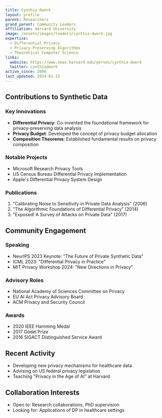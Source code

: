 ```yaml
---
title: Cynthia Dwork
layout: profile
parent: Researchers
grand_parent: Community Leaders
affiliation: Harvard University
image: /assets/images/leaders/cynthia-dwork.jpg
expertise:
  - Differential Privacy
  - Privacy-Preserving Algorithms
  - Theoretical Computer Science
links:
  website: https://www.seas.harvard.edu/person/cynthia-dwork
  twitter: cynthiadwork
active_since: 2006
last_updated: 2024-01-15
---
```


## Contributions to Synthetic Data

### Key Innovations
- **Differential Privacy**: Co-invented the foundational framework for privacy-preserving data analysis
- **Privacy Budget**: Developed the concept of privacy budget allocation
- **Composition Theorems**: Established fundamental results on privacy composition

### Notable Projects
- Microsoft Research Privacy Tools
- US Census Bureau Differential Privacy Implementation
- Apple's Differential Privacy System Design

### Publications
1. "Calibrating Noise to Sensitivity in Private Data Analysis" (2006)
2. "The Algorithmic Foundations of Differential Privacy" (2014)
3. "Exposed! A Survey of Attacks on Private Data" (2017)

## Community Engagement

### Speaking
- NeurIPS 2023 Keynote: "The Future of Private Synthetic Data"
- ICML 2023: "Differential Privacy in Practice"
- MIT Privacy Workshop 2024: "New Directions in Privacy"

### Advisory Roles
- National Academy of Sciences Committee on Privacy
- EU AI Act Privacy Advisory Board
- ACM Privacy and Security Council

### Awards
- 2020 IEEE Hamming Medal
- 2017 Gödel Prize
- 2016 SIGACT Distinguished Service Award

## Recent Activity
- Developing new privacy mechanisms for healthcare data
- Advising on US federal privacy legislation
- Teaching "Privacy in the Age of AI" at Harvard

## Collaboration Interests
- Open to: Research collaborations, PhD supervision
- Looking for: Applications of DP in healthcare settings